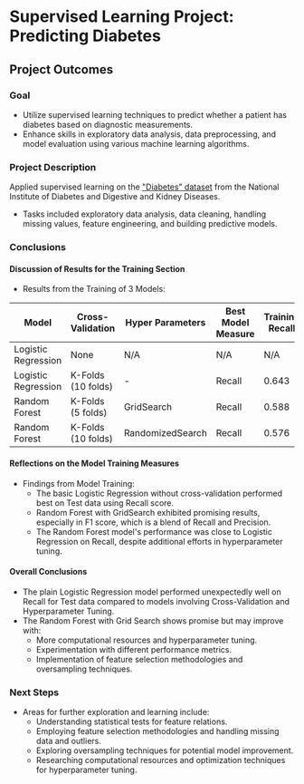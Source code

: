 # Supervised Learning Project: Predicting Diabetes

## Project Outcomes

### Goal

- Utilize supervised learning techniques to predict whether a patient has diabetes based on diagnostic measurements.
- Enhance skills in exploratory data analysis, data preprocessing, and model evaluation using various machine learning algorithms.

### Project Description

Applied supervised learning on the ["Diabetes" dataset](https://www.kaggle.com/datasets/akshaydattatraykhare/diabetes-dataset) from the National Institute of Diabetes and Digestive and Kidney Diseases.
- Tasks included exploratory data analysis, data cleaning, handling missing values, feature engineering, and building predictive models.

### Conclusions

#### Discussion of Results for the Training Section

- Results from the Training of 3 Models:

| Model                      | Cross-Validation | Hyper Parameters | Best Model Measure | Training Recall | Test Recall | Test F1 Score |
|----------------------------|------------------|------------------|--------------------|-----------------|-------------|---------------|
| Logistic Regression        | None             | N/A              | N/A                | N/A             | 0.67        | 0.66          |
| Logistic Regression        | K-Folds (10 folds)| -                | Recall             | 0.643           | 0.6         | 0.706         |
| Random Forest              | K-Folds (5 folds) | GridSearch       | Recall             | 0.588           | 0.667       | 0.727         |
| Random Forest              | K-Folds (10 folds)| RandomizedSearch | Recall             | 0.576           | 0.6         | 0.679         |

#### Reflections on the Model Training Measures

- Findings from Model Training:
  - The basic Logistic Regression without cross-validation performed best on Test data using Recall score.
  - Random Forest with GridSearch exhibited promising results, especially in F1 score, which is a blend of Recall and Precision.
  - The Random Forest model's performance was close to Logistic Regression on Recall, despite additional efforts in hyperparameter tuning.

#### Overall Conclusions

- The plain Logistic Regression model performed unexpectedly well on Recall for Test data compared to models involving Cross-Validation and Hyperparameter Tuning.
- The Random Forest with Grid Search shows promise but may improve with:
  - More computational resources and hyperparameter tuning.
  - Experimentation with different performance metrics.
  - Implementation of feature selection methodologies and oversampling techniques.

### Next Steps

- Areas for further exploration and learning include:
  - Understanding statistical tests for feature relations.
  - Employing feature selection methodologies and handling missing data and outliers.
  - Exploring oversampling techniques for potential model improvement.
  - Researching computational resources and optimization techniques for hyperparameter tuning.



